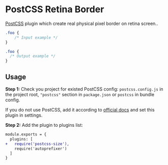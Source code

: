 # PostCSS Retina Border

[PostCSS] plugin which create real physical pixel border on retina screen..

[PostCSS]: https://github.com/postcss/postcss

```css
.foo {
    /* Input example */
}
```

```css
.foo {
  /* Output example */
}
```

## Usage

**Step 1:** Check you project for existed PostCSS config: `postcss.config.js`
in the project root, `"postcss"` section in `package.json`
or `postcss` in bundle config.

If you do not use PostCSS, add it according to [official docs]
and set this plugin in settings.

**Step 2:** Add the plugin to plugins list:

```diff
module.exports = {
  plugins: [
+   require('postcss-size'),
    require('autoprefixer')
  ]
}
```

[official docs]: https://github.com/postcss/postcss#usage
